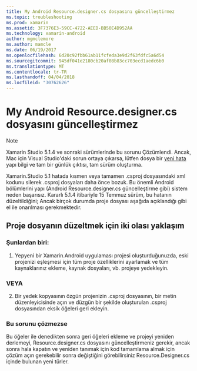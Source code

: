 ```yaml
---
title: My Android Resource.designer.cs dosyasını güncelleştirmez
ms.topic: troubleshooting
ms.prod: xamarin
ms.assetid: 3F7376E3-59CC-4722-AEED-BB50E4D952AA
ms.technology: xamarin-android
author: mgmclemore
ms.author: mamcle
ms.date: 06/19/2017
ms.openlocfilehash: 6d20c92fbb61ab11fcfeda3e9d2f63fdfc5a6d54
ms.sourcegitcommit: 945df041e2180cb20af08b83cc703ecd1aedc6b0
ms.translationtype: MT
ms.contentlocale: tr-TR
ms.lasthandoff: 04/04/2018
ms.locfileid: "30762626"
---
```

# <a name="my-android-resourcedesignercs-file-will-not-update"></a>My Android Resource.designer.cs dosyasını güncelleştirmez

> [!NOTE]
> Xamarin Studio 5.1.4 ve sonraki sürümlerinde bu sorunu Çözümlendi. Ancak, Mac için Visual Studio'daki sorun ortaya çıkarsa, lütfen dosya bir [yeni hata](~/cross-platform/troubleshooting/questions/howto-file-bug.md) yapı bilgi ve tam bir günlük çıktısı, tam sürüm oluşturma.

Xamarin.Studio 5.1 hatada kısmen veya tamamen .csproj dosyasındaki xml kodunu silerek .csproj dosyaları daha önce bozuk. Bu önemli Android bölümlerini yapı (Android Resource.designer.cs güncelleştirme gibi) sistem neden başarısız. Kararlı 5.1.4 itibariyle 15 Temmuz sürüm, bu hatanın düzeltildiğini; Ancak birçok durumda proje dosyası aşağıda açıklandığı gibi el ile onarılması gerekmektedir.


## <a name="two-possible-approaches-to-fixing-up-the-project-file"></a>Proje dosyanın düzeltmek için iki olası yaklaşım

### <a name="either"></a>Şunlardan biri:

1) Yepyeni bir Xamarin.Android uygulaması projesi oluşturduğunuzda, eski projenizi eşleşmesi için tüm proje özelliklerini ayarlamak ve tüm kaynaklarınız ekleme, kaynak dosyaları, vb. projeye yedekleyin.

### <a name="or"></a>VEYA

2) Bir yedek kopyasının özgün projenizin .csproj dosyasının, bir metin düzenleyicisinde açın ve düzgün bir şekilde oluşturulan .csproj dosyasından eksik öğeleri geri ekleyin.

### <a name="if-this-does-not-solve-the-problem"></a>Bu sorunu çözmezse

Bu öğeler ile denedikten sonra geri öğeleri ekleme ve projeyi yeniden derlemeyi, Resource.designer.cs dosyasını güncelleştirmeniz gerekir, ancak sonra hala kapatın ve yeniden tanımak için kod tamamlama almak için çözüm açın gerekebilir sonra değiştiğini görebilirsiniz Resource.Designer.cs içinde bulunan yeni türler. 
